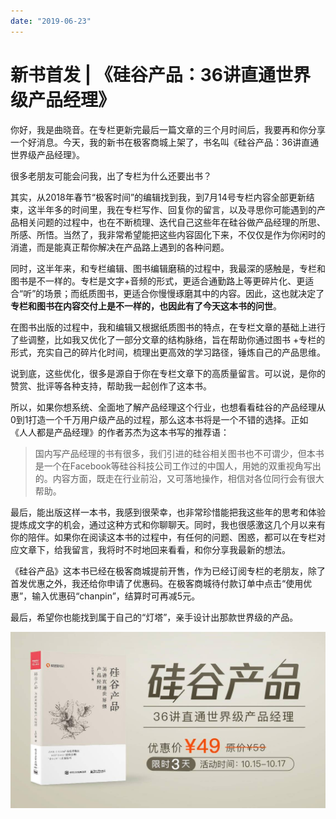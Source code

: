 ```yaml
---
date: "2019-06-23"
---  
```

      
# 新书首发 | 《硅谷产品：36讲直通世界级产品经理》
你好，我是曲晓音。在专栏更新完最后一篇文章的三个月时间后，我要再和你分享一个好消息。今天，我的新书在极客商城上架了，书名叫《硅谷产品：36讲直通世界级产品经理》。

很多老朋友可能会问我，出了专栏为什么还要出书？

其实，从2018年春节“极客时间”的编辑找到我，到7月14号专栏内容全部更新结束，这半年多的时间里，我在专栏写作、回复你的留言，以及寻思你可能遇到的产品相关问题的过程中，也在不断梳理、迭代自己这些年在硅谷做产品经理的所思、所感、所悟。当然了，我非常希望能把这些内容固化下来，不仅仅是作为你闲时的消遣，而是能真正帮你解决在产品路上遇到的各种问题。

同时，这半年来，和专栏编辑、图书编辑磨稿的过程中，我最深的感触是，专栏和图书是不一样的。专栏是文字+音频的形式，更适合通勤路上等更碎片化、更适合“听”的场景；而纸质图书，更适合你慢慢琢磨其中的内容。因此，这也就决定了**专栏和图书在内容交付上是不一样的，也因此有了今天这本书的问世**。

在图书出版的过程中，我和编辑又根据纸质图书的特点，在专栏文章的基础上进行了些调整，比如我又优化了一部分文章的结构脉络，旨在帮助你通过图书 +专栏的形式，充实自己的碎片化时间，梳理出更高效的学习路径，锤炼自己的产品思维。

<!-- [[[read_end]]] -->

说到底，这些优化，很多是源自于你在专栏文章下的高质量留言。可以说，是你的赞赏、批评等各种支持，帮助我一起创作了这本书。

所以，如果你想系统、全面地了解产品经理这个行业，也想看看硅谷的产品经理从0到1打造一个千万用户级产品的过程，那么这本书将是一个不错的选择。正如《人人都是产品经理》的作者苏杰为这本书写的推荐语：

> 国内写产品经理的书有很多，我们引进的硅谷相关图书也不可谓少，但本书是一个在Facebook等硅谷科技公司工作过的中国人，用她的双重视角写出的。内容方面，既走在行业前沿，又可落地操作，相信对各位同行会有很大帮助。

最后，能出版这样一本书，我感到很荣幸，也非常珍惜能把我这些年的思考和体验提炼成文字的机会，通过这种方式和你聊聊天。同时，我也很感激这几个月以来有你的陪伴。如果你在阅读这本书的过程中，有任何的问题、困惑，都可以在专栏对应文章下，给我留言，我将时不时地回来看看，和你分享我最新的想法。

《硅谷产品》这本书已经在极客商城提前开售，作为已经订阅专栏的老朋友，除了首发优惠之外，我还给你申请了优惠码。在极客商城待付款订单中点击“使用优惠”，输入优惠码“chanpin”，结算时可再减5元。

最后，希望你也能找到属于自己的“灯塔”，亲手设计出那款世界级的产品。

[![unpreview](./httpsstatic001geekbangorgresourceimagef4b9f41f1254d4a091a675fe8c3fe77df5b9.jpg)](time://mall?url=https%3A%2F%2Fdetail.youzan.com%2Fshow%2Fgoods%3Falias%3D2fxu3d5fmo388%26dc_ps%3D2101180398909261828.200001)